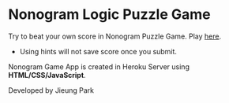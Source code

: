 # Nonogram Logic Puzzle Game
Try to beat your own score in Nonogram Puzzle Game. Play [here](https://mycmpt276.herokuapp.com/puzzlegame.html).
- Using hints will not save score once you submit.

Nonogram Game App is created in Heroku Server using **HTML/CSS/JavaScript**.

Developed by Jieung Park
